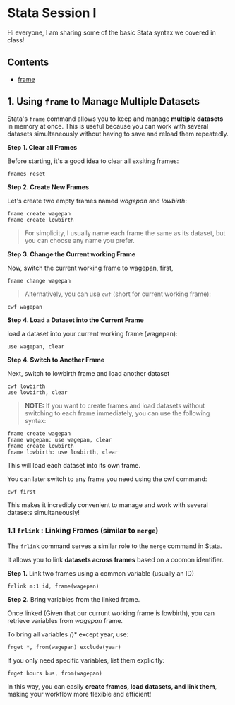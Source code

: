 # Stata Session I

Hi everyone,
I am sharing some of the basic Stata syntax we covered in class!





## Contents
- [frame](#frame-section)


## 1. Using `frame` to Manage Multiple Datasets <a id="frame-section"></a>

Stata's `frame` command allows you to keep and manage **multiple datasets** in memory at once.
This is useful because you can work with several datasets simultaneously without having to save and reload them repeatedly.

**Step 1. Clear all Frames**

Before starting, it's a good idea to clear all exsiting frames:
```
frames reset
```
**Step 2. Create New Frames**

Let's create two empty frames named *wagepan* and *lowbirth*:
```
frame create wagepan
frame create lowbirth
```
> For simplicity, I usually name each frame the same as its dataset, but you can choose any name you prefer.

**Step 3. Change the Current working Frame**

Now, switch the current working frame to wagepan, first,
```
frame change wagepan
```
> Alternatively, you can use `cwf` (short for current working frame):
```
cwf wagepan
```
**Step 4. Load a Dataset into the Current Frame**

load a dataset into your current working frame (wagepan):
```
use wagepan, clear
```
**Step 4. Switch to Another Frame**

Next, switch to lowbirth frame and load another dataset
```
cwf lowbirth
use lowbirth, clear
```
> **NOTE:** If you want to create frames and load datasets without switching to each frame immediately, you can use the following syntax:
```
frame create wagepan
frame wagepan: use wagepan, clear
frame create lowbirth
frame lowbirth: use lowbirth, clear
```
This will load each dataset into its own frame.

You can later switch to any frame you need using the cwf command:
```
cwf first 
```
This makes it incredibly convenient to manage and work with several datasets simultaneously!

### 1.1 `frlink` : Linking Frames (similar to `merge`)
The `frlink` command serves a similar role to the `merge` command in Stata.

It allows you to link **datasets across frames** based on a coomon identifier.

**Step 1.** Link two frames using a common variable (usually an ID)
```
frlink m:1 id, frame(wagepan)
```

**Step 2.** Bring variables from the linked frame.

Once linked (Given that our currunt working frame is lowbirth), you can retrieve variables from *wagepan* frame.

To bring all variables *(*)* except year, use: 
```
frget *, from(wagepan) exclude(year)
```
If you only need specific variables, list them explicitly:
```
frget hours bus, from(wagepan)
```
In this way, you can easily **create frames, load datasets, and link them**, making your workflow more flexible and efficient!


